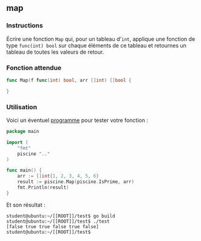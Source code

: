 ## map

### Instructions

Écrire une fonction `Map` qui, pour un tableau d'`int`, applique une fonction de type `func(int) bool` sur chaque éléments de ce tableau et retournes un tableau de toutes les valeurs de retour.

### Fonction attendue

```go
func Map(f func(int) bool, arr []int) []bool {

}
```

### Utilisation

Voici un éventuel [programme](TODO-LINK) pour tester votre fonction :

```go
package main

import (
	"fmt"
	piscine ".."
)

func main() {
	arr := []int{1, 2, 3, 4, 5, 6}
	result := piscine.Map(piscine.IsPrime, arr)
	fmt.Println(result)
}
```

Et son résultat :

```console
student@ubuntu:~/[[ROOT]]/test$ go build
student@ubuntu:~/[[ROOT]]/test$ ./test
[false true true false true false]
student@ubuntu:~/[[ROOT]]/test$
```
